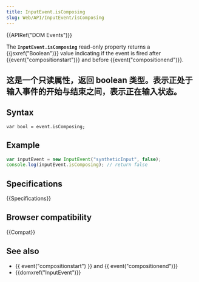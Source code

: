```yaml
---
title: InputEvent.isComposing
slug: Web/API/InputEvent/isComposing
---
```


{{APIRef("DOM Events")}}

The **`InputEvent.isComposing`** read-only property returns a {{jsxref("Boolean")}} value indicating if the event is fired after {{event("compositionstart")}} and before {{event("compositionend")}}.

## 这是一个只读属性，返回 boolean 类型。表示正处于输入事件的开始与结束之间，表示正在输入状态。

## Syntax

```plain
var bool = event.isComposing;
```

## Example

```js
var inputEvent = new InputEvent("syntheticInput", false);
console.log(inputEvent.isComposing); // return false
```

## Specifications

{{Specifications}}

## Browser compatibility

{{Compat}}

## See also

- {{ event("compositionstart") }} and {{ event("compositionend")}}
- {{domxref("InputEvent")}}
